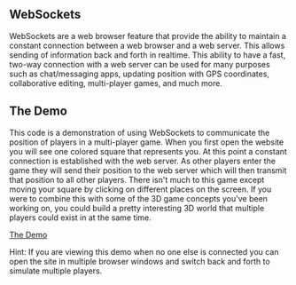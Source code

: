 WebSockets
----------

WebSockets are a web browser feature that provide the ability to maintain a constant connection between a web browser
and a web server. This allows sending of information back and forth in realtime. This ability to have a fast, two-way
connection with a web server can be used for many purposes such as chat/messaging apps, updating position with GPS
coordinates, collaborative editing, multi-player games, and much more.

The Demo
--------

This code is a demonstration of using WebSockets to communicate the position of players in a multi-player game.
When you first open the website you will see one colored square that represents you. At this point a constant connection
is established with the web server. As other players enter the game they will send their position to the web server
which will then transmit that position to all other players. There isn't much to this game except moving your square
by clicking on different places on the screen. If you were to combine this with some of the 3D game concepts you've
been working on, you could build a pretty interesting 3D world that multiple players could exist in at the same time.

[The Demo](http://madisonpdx-websockets.herokuapp.com/)

Hint: If you are viewing this demo when no one else is connected you can open the site in multiple browser windows
and switch back and forth to simulate multiple players.

